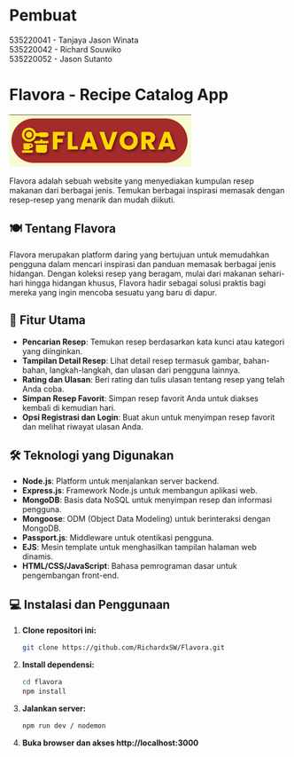 # Pembuat
535220041 - Tanjaya Jason Winata  
535220042 - Richard Souwiko  
535220052 - Jason Sutanto  

# Flavora - Recipe Catalog App

![Flavora Logo](public/img/flavora.png)

Flavora adalah sebuah website yang menyediakan kumpulan resep makanan dari berbagai jenis. Temukan berbagai inspirasi memasak dengan resep-resep yang menarik dan mudah diikuti.

## 🍽️ Tentang Flavora

Flavora merupakan platform daring yang bertujuan untuk memudahkan pengguna dalam mencari inspirasi dan panduan memasak berbagai jenis hidangan. Dengan koleksi resep yang beragam, mulai dari makanan sehari-hari hingga hidangan khusus, Flavora hadir sebagai solusi praktis bagi mereka yang ingin mencoba sesuatu yang baru di dapur.

## 🌟 Fitur Utama

- **Pencarian Resep**: Temukan resep berdasarkan kata kunci atau kategori yang diinginkan.
- **Tampilan Detail Resep**: Lihat detail resep termasuk gambar, bahan-bahan, langkah-langkah, dan ulasan dari pengguna lainnya.
- **Rating dan Ulasan**: Beri rating dan tulis ulasan tentang resep yang telah Anda coba.
- **Simpan Resep Favorit**: Simpan resep favorit Anda untuk diakses kembali di kemudian hari.
- **Opsi Registrasi dan Login**: Buat akun untuk menyimpan resep favorit dan melihat riwayat ulasan Anda.

## 🛠️ Teknologi yang Digunakan

- **Node.js**: Platform untuk menjalankan server backend.
- **Express.js**: Framework Node.js untuk membangun aplikasi web.
- **MongoDB**: Basis data NoSQL untuk menyimpan resep dan informasi pengguna.
- **Mongoose**: ODM (Object Data Modeling) untuk berinteraksi dengan MongoDB.
- **Passport.js**: Middleware untuk otentikasi pengguna.
- **EJS**: Mesin template untuk menghasilkan tampilan halaman web dinamis.
- **HTML/CSS/JavaScript**: Bahasa pemrograman dasar untuk pengembangan front-end.

## 💻 Instalasi dan Penggunaan

1. **Clone repositori ini:**
    ```bash
    git clone https://github.com/RichardxSW/Flavora.git
    ```
2. **Install dependensi:**
    ```bash
    cd flavora
    npm install
    ```
3. **Jalankan server:**
    ```bash
    npm run dev / nodemon
    ```
4. **Buka browser dan akses http://localhost:3000**
